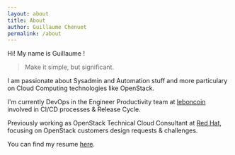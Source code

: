 ```yaml
---
layout: about
title: About
author: Guillaume Chenuet
permalink: /about
---
```


Hi! My name is Guillaume !

> Make it simple, but significant.

I am passionate about Sysadmin and Automation stuff and more particulary on Cloud Computing technologies like OpenStack.

I'm currently DevOps in the Engineer Productivity team at [leboncoin](https://leboncoin.fr) involved in CI/CD processes & Release Cycle.

Previously working as OpenStack Technical Cloud Consultant at [Red Hat](https://redhat.com), focusing on OpenStack customers design requests & challenges.

You can find my resume [here](http://guillaume.chenuet.fr).
